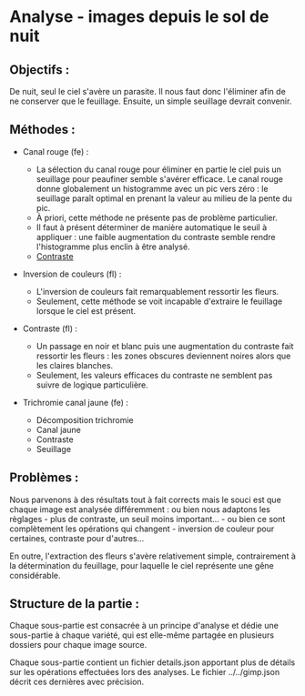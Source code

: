 # Analyse - images depuis le sol de nuit

## Objectifs :
De nuit, seul le ciel s'avère un parasite. Il nous faut donc l'éliminer afin de 
ne conserver que le feuillage. Ensuite, un simple seuillage devrait convenir.

## Méthodes :
* Canal rouge (fe) :
    * La sélection du canal rouge pour éliminer en partie le ciel puis un seuillage 
    pour peaufiner semble s'avérer efficace. Le canal rouge donne globalement un 
    histogramme avec un pic vers zéro : le seuillage paraît optimal en prenant la 
    valeur au milieu de la pente du pic.
    * À priori, cette méthode ne présente pas de problème particulier.
    * Il faut à présent déterminer de manière automatique le seuil à appliquer : 
    une faible augmentation du contraste semble rendre l'histogramme plus enclin 
    à être analysé.
    * [Contraste](http://pippin.gimp.org/image_processing/chap_point.html)

* Inversion de couleurs (fl) : 
   * L'inversion de couleurs fait remarquablement ressortir les fleurs. 
   * Seulement, cette méthode se voit incapable d'extraire le feuillage lorsque 
   le ciel est présent.

* Contraste (fl) : 
   * Un passage en noir et blanc puis une augmentation du contraste fait ressortir 
   les fleurs : les zones obscures deviennent noires alors que les claires blanches. 
    * Seulement, les valeurs efficaces du contraste ne semblent pas suivre de 
    logique particulière.
	
* Trichromie canal jaune (fe) :
	* Décomposition trichromie
	* Canal jaune
	* Contraste
	* Seuillage

## Problèmes :
Nous parvenons à des résultats tout à fait corrects mais le souci est que chaque image 
est analysée différemment : ou bien nous adaptons les règlages - plus de contraste, 
un seuil moins important... - ou bien ce sont complètement les opérations qui changent - 
inversion de couleur pour certaines, contraste pour d'autres... 

En outre, l'extraction des fleurs s'avère relativement simple, contrairement à la 
détermination du feuillage, pour laquelle le ciel représente une gêne considérable.

## Structure de la partie :
Chaque sous-partie est consacrée à un principe d'analyse et dédie une sous-partie 
à chaque variété, qui est elle-même partagée en plusieurs dossiers pour chaque 
image source.

Chaque sous-partie contient un fichier details.json apportant plus de détails sur 
les opérations effectuées lors des analyses. Le fichier ../../gimp.json décrit 
ces dernières avec précision.
